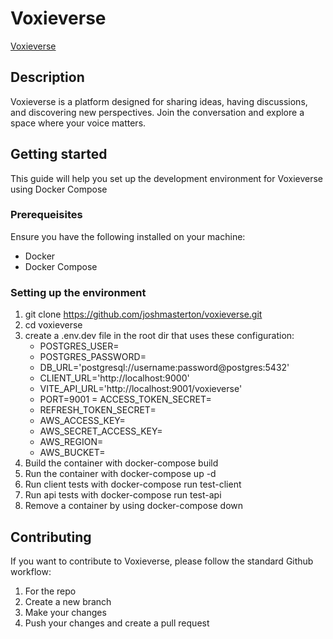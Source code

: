 # Voxieverse

[Voxieverse](https://zonomaly.com/voxieverse/)

## Description
Voxieverse is a platform designed for sharing ideas, having discussions, and discovering new perspectives. Join the conversation and explore a space where your voice matters.

## Getting started
This guide will help you set up the development environment for Voxieverse using Docker Compose

### Prerequeisites
Ensure you have the following installed on your machine:
 - Docker
 - Docker Compose

### Setting up the environment
1. git clone https://github.com/joshmasterton/voxieverse.git
2. cd voxieverse
3. create a .env.dev file in the root dir that uses these configuration:
    - POSTGRES_USER=
    - POSTGRES_PASSWORD=
    - DB_URL='postgresql://username:password@postgres:5432'
    - CLIENT_URL='http://localhost:9000'
    - VITE_API_URL='http://localhost:9001/voxieverse'
    - PORT=9001
    = ACCESS_TOKEN_SECRET=
    - REFRESH_TOKEN_SECRET=
    - AWS_ACCESS_KEY=
    - AWS_SECRET_ACCESS_KEY=
    - AWS_REGION=
    - AWS_BUCKET=
4. Build the container with docker-compose build
5. Run the container with docker-compose up -d
6. Run client tests with docker-compose run test-client
7. Run api tests with docker-compose run test-api
8. Remove a container by using docker-compose down

## Contributing
If you want to contribute to Voxieverse, please follow the standard Github workflow:
  1. For the repo
  2. Create a new branch
  3. Make your changes
  4. Push your changes and create a pull request 
